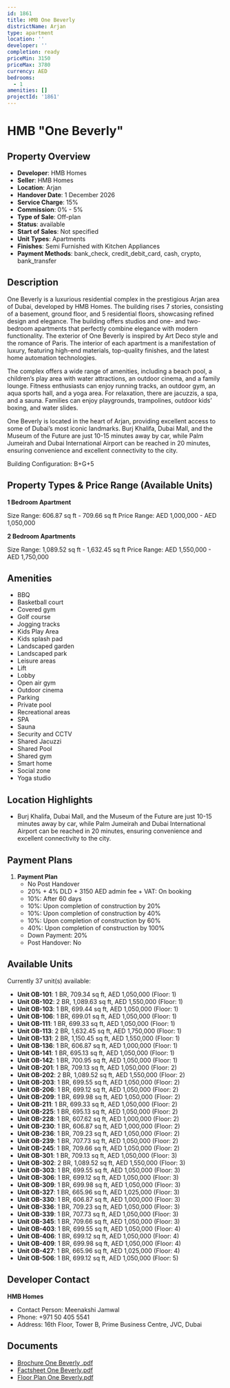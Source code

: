 ```yaml
---
id: 1861
title: HMB One Beverly
districtName: Arjan
type: apartment
location: ''
developer: ''
completion: ready
priceMin: 3150
priceMax: 3780
currency: AED
bedrooms:
  - 1
amenities: []
projectId: '1861'
---
```


# HMB "One Beverly"

## Property Overview
- **Developer**: HMB Homes
- **Seller**: HMB Homes
- **Location**: Arjan
- **Handover Date**: 1 December 2026
- **Service Charge**: 15%
- **Commission**: 0% - 5%
- **Type of Sale**: Off-plan
- **Status**: available
- **Start of Sales**: Not specified
- **Unit Types**: Apartments
- **Finishes**: Semi Furnished with Kitchen Appliances
- **Payment Methods**: bank_check, credit_debit_card, cash, crypto, bank_transfer

## Description
One Beverly is a luxurious residential complex in the prestigious Arjan area of Dubai, developed by HMB Homes. The building rises 7 stories, consisting of a basement, ground floor, and 5 residential floors, showcasing refined design and elegance. The building offers studios and one- and two-bedroom apartments that perfectly combine elegance with modern functionality. The exterior of One Beverly is inspired by Art Deco style and the romance of Paris. The interior of each apartment is a manifestation of luxury, featuring high-end materials, top-quality finishes, and the latest home automation technologies.

The complex offers a wide range of amenities, including a beach pool, a children’s play area with water attractions, an outdoor cinema, and a family lounge. Fitness enthusiasts can enjoy running tracks, an outdoor gym, an aqua sports hall, and a yoga area. For relaxation, there are jacuzzis, a spa, and a sauna. Families can enjoy playgrounds, trampolines, outdoor kids’ boxing, and water slides.

One Beverly is located in the heart of Arjan, providing excellent access to some of Dubai’s most iconic landmarks. Burj Khalifa, Dubai Mall, and the Museum of the Future are just 10-15 minutes away by car, while Palm Jumeirah and Dubai International Airport can be reached in 20 minutes, ensuring convenience and excellent connectivity to the city.

Building Configuration: B+G+5

## Property Types & Price Range (Available Units)
**1 Bedroom Apartment**

Size Range: 606.87 sq ft - 709.66 sq ft
Price Range: AED 1,000,000 - AED 1,050,000

**2 Bedroom Apartments**

Size Range: 1,089.52 sq ft - 1,632.45 sq ft
Price Range: AED 1,550,000 - AED 1,750,000

## Amenities
- BBQ
- Basketball court
- Covered gym
- Golf course
- Jogging tracks
- Kids Play Area
- Kids splash pad
- Landscaped garden
- Landscaped park
- Leisure areas
- Lift
- Lobby
- Open air gym
- Outdoor cinema
- Parking
- Private pool
- Recreational areas
- SPA
- Sauna
- Security and CCTV
- Shared Jacuzzi
- Shared Pool
- Shared gym
- Smart home
- Social zone
- Yoga studio

## Location Highlights
- Burj Khalifa, Dubai Mall, and the Museum of the Future are just 10-15 minutes away by car, while Palm Jumeirah and Dubai International Airport can be reached in 20 minutes, ensuring convenience and excellent connectivity to the city.

## Payment Plans
1. **Payment Plan**
   - No Post Handover
   - 20% + 4% DLD + 3150 AED admin fee + VAT: On booking
   - 10%: After 60 days
   - 10%: Upon completion of construction by 20%
   - 10%: Upon completion of construction by 40%
   - 10%: Upon completion of construction by 60%
   - 40%: Upon completion of construction by 100%
   - Down Payment: 20%
   - Post Handover: No

## Available Units
Currently 37 unit(s) available:
- **Unit OB-101**: 1 BR, 709.34 sq ft, AED 1,050,000 (Floor: 1)
- **Unit OB-102**: 2 BR, 1,089.63 sq ft, AED 1,550,000 (Floor: 1)
- **Unit OB-103**: 1 BR, 699.44 sq ft, AED 1,050,000 (Floor: 1)
- **Unit OB-106**: 1 BR, 699.01 sq ft, AED 1,050,000 (Floor: 1)
- **Unit OB-111**: 1 BR, 699.33 sq ft, AED 1,050,000 (Floor: 1)
- **Unit OB-113**: 2 BR, 1,632.45 sq ft, AED 1,750,000 (Floor: 1)
- **Unit OB-131**: 2 BR, 1,150.45 sq ft, AED 1,550,000 (Floor: 1)
- **Unit OB-136**: 1 BR, 606.87 sq ft, AED 1,000,000 (Floor: 1)
- **Unit OB-141**: 1 BR, 695.13 sq ft, AED 1,050,000 (Floor: 1)
- **Unit OB-142**: 1 BR, 700.95 sq ft, AED 1,050,000 (Floor: 1)
- **Unit OB-201**: 1 BR, 709.13 sq ft, AED 1,050,000 (Floor: 2)
- **Unit OB-202**: 2 BR, 1,089.52 sq ft, AED 1,550,000 (Floor: 2)
- **Unit OB-203**: 1 BR, 699.55 sq ft, AED 1,050,000 (Floor: 2)
- **Unit OB-206**: 1 BR, 699.12 sq ft, AED 1,050,000 (Floor: 2)
- **Unit OB-209**: 1 BR, 699.98 sq ft, AED 1,050,000 (Floor: 2)
- **Unit OB-211**: 1 BR, 699.33 sq ft, AED 1,050,000 (Floor: 2)
- **Unit OB-225**: 1 BR, 695.13 sq ft, AED 1,050,000 (Floor: 2)
- **Unit OB-228**: 1 BR, 607.62 sq ft, AED 1,000,000 (Floor: 2)
- **Unit OB-230**: 1 BR, 606.87 sq ft, AED 1,000,000 (Floor: 2)
- **Unit OB-236**: 1 BR, 709.23 sq ft, AED 1,050,000 (Floor: 2)
- **Unit OB-239**: 1 BR, 707.73 sq ft, AED 1,050,000 (Floor: 2)
- **Unit OB-245**: 1 BR, 709.66 sq ft, AED 1,050,000 (Floor: 2)
- **Unit OB-301**: 1 BR, 709.13 sq ft, AED 1,050,000 (Floor: 3)
- **Unit OB-302**: 2 BR, 1,089.52 sq ft, AED 1,550,000 (Floor: 3)
- **Unit OB-303**: 1 BR, 699.55 sq ft, AED 1,050,000 (Floor: 3)
- **Unit OB-306**: 1 BR, 699.12 sq ft, AED 1,050,000 (Floor: 3)
- **Unit OB-309**: 1 BR, 699.98 sq ft, AED 1,050,000 (Floor: 3)
- **Unit OB-327**: 1 BR, 665.96 sq ft, AED 1,025,000 (Floor: 3)
- **Unit OB-330**: 1 BR, 606.87 sq ft, AED 1,000,000 (Floor: 3)
- **Unit OB-336**: 1 BR, 709.23 sq ft, AED 1,050,000 (Floor: 3)
- **Unit OB-339**: 1 BR, 707.73 sq ft, AED 1,050,000 (Floor: 3)
- **Unit OB-345**: 1 BR, 709.66 sq ft, AED 1,050,000 (Floor: 3)
- **Unit OB-403**: 1 BR, 699.55 sq ft, AED 1,050,000 (Floor: 4)
- **Unit OB-406**: 1 BR, 699.12 sq ft, AED 1,050,000 (Floor: 4)
- **Unit OB-409**: 1 BR, 699.98 sq ft, AED 1,050,000 (Floor: 4)
- **Unit OB-427**: 1 BR, 665.96 sq ft, AED 1,025,000 (Floor: 4)
- **Unit OB-506**: 1 BR, 699.12 sq ft, AED 1,050,000 (Floor: 5)

## Developer Contact
**HMB Homes**
- Contact Person: Meenakshi Jamwal
- Phone: +971 50 405 5541
- Address: 16th Floor, Tower B, Prime Business Centre, JVC, Dubai

## Documents
- [Brochure One Beverly .pdf](https://cdn.geniemap.net/2024/09/08/7ZankqW8xgv8CBHTeByWnL3YsMpagrtYgb6Fbfqh.pdf)
- [Factsheet One Beverly.pdf](https://cdn.geniemap.net/2024/09/08/VfuqE4cnohUYkdW1DUWgn6qLYZIyHiOFPzeNJdbc.pdf)
- [Floor Plan One Beverly.pdf](https://cdn.geniemap.net/2024/09/08/m0fwzz3U6nerzF0kgIc9v9G4T6sWNjJEWa2o6NSw.pdf)
